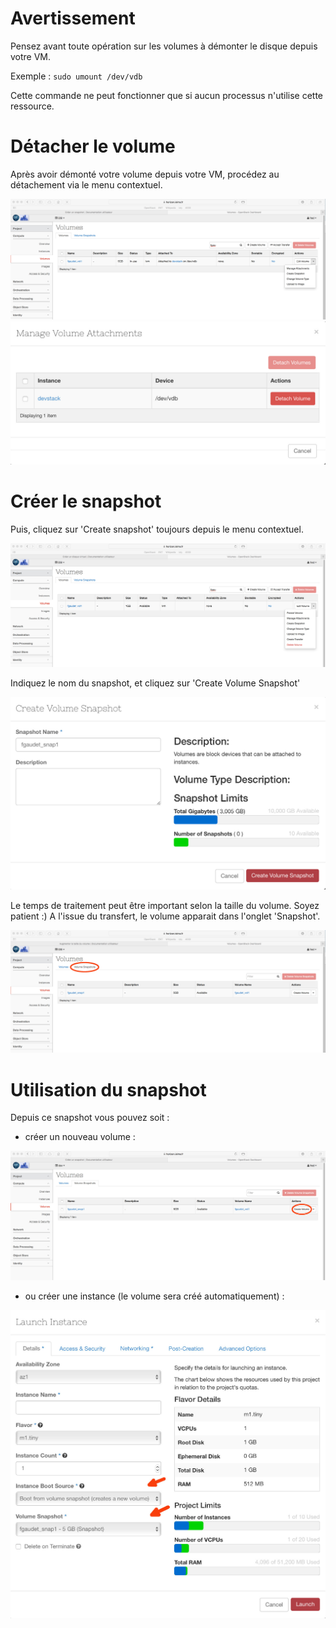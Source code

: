 # Avertissement
Pensez avant toute opération sur les volumes à démonter le disque depuis votre VM.

Exemple : `sudo umount /dev/vdb`

<div class="alert alert-warning">Cette commande ne peut fonctionner que si aucun processus n'utilise cette ressource.</div>

# Détacher le volume

Après avoir démonté votre volume depuis votre VM, procédez au détachement via le menu contextuel.

![Local Image](./images/volume-20.jpg)
![Local Image](./images/volume-16.jpg)

# Créer le snapshot

Puis, cliquez sur 'Create snapshot' toujours depuis le menu contextuel.

![Local Image](./images/volume-17.jpg)

Indiquez le nom du snapshot, et cliquez sur 'Create Volume Snapshot'

![Local Image](./images/volume-21.jpg)

Le temps de traitement peut être important selon la taille du volume. Soyez patient :) A l'issue du transfert, le volume apparait dans l'onglet 'Snapshot'.

![Local Image](./images/volume-22.jpg)

# Utilisation du snapshot

Depuis ce snapshot vous pouvez soit :

* créer un nouveau volume :

![Local Image](./images/volume-28.jpg)

* ou créer une instance (le volume sera créé automatiquement) :

![Local Image](./images/volume-27.jpg)